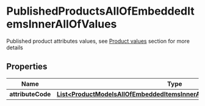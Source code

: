 

# PublishedProductsAllOfEmbeddedItemsInnerAllOfValues

Published product attributes values, see <a href='/concepts/products.html#focus-on-the-product-values'>Product values</a> section for more details

## Properties

| Name | Type | Description | Notes |
|------------ | ------------- | ------------- | -------------|
|**attributeCode** | [**List&lt;ProductModelsAllOfEmbeddedItemsInnerAllOfValuesAttributeCodeInner&gt;**](ProductModelsAllOfEmbeddedItemsInnerAllOfValuesAttributeCodeInner.md) |  |  [optional] |



